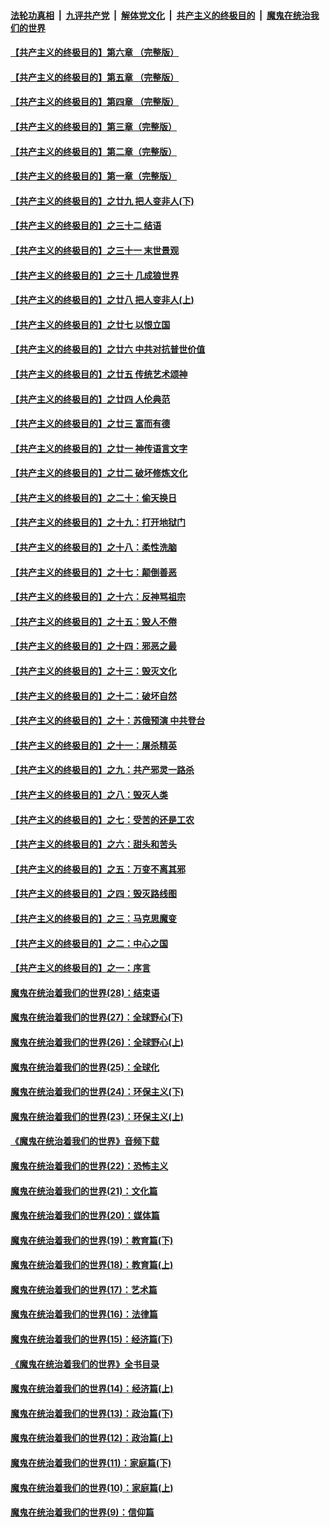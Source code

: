 

####  [法轮功真相](../../../../basic/blob/master/README.md?t=04240131) &nbsp;|&nbsp; [九评共产党](../../../../9ping.md/blob/master/README.md?t=04240131) &nbsp;|&nbsp; [解体党文化](../../../../jtdwh.md/blob/master/README.md?t=04240131)  &nbsp;|&nbsp; [共产主义的终极目的](../../../../gczydzjmd.md/blob/master/README.md?t=04240131) &nbsp;|&nbsp; [魔鬼在统治我们的世界](../../../../mgztzwmdsj.md/blob/master/README.md?t=04240131) 

#### [【共产主义的终极目的】第六章 （完整版）](../pages/nsc422/n11428913.md?t=04240131) 

#### [【共产主义的终极目的】第五章 （完整版）](../pages/nsc422/n11428912.md?t=04240131) 

#### [【共产主义的终极目的】第四章 （完整版）](../pages/nsc422/n11428907.md?t=04240131) 

#### [【共产主义的终极目的】第三章（完整版）](../pages/nsc422/n11428848.md?t=04240131) 

#### [【共产主义的终极目的】第二章（完整版）](../pages/nsc422/n11428831.md?t=04240131) 

#### [【共产主义的终极目的】第一章（完整版）](../pages/nsc422/n11417651.md?t=04240131) 

#### [【共产主义的终极目的】之廿九 把人变非人(下)](../pages/nsc422/n11344140.md?t=04240131) 

#### [【共产主义的终极目的】之三十二 结语](../pages/nsc422/n11360535.md?t=04240131) 

#### [【共产主义的终极目的】之三十一 末世景观](../pages/nsc422/n11351129.md?t=04240131) 

#### [【共产主义的终极目的】之三十 几成狼世界](../pages/nsc422/n11348280.md?t=04240131) 

#### [【共产主义的终极目的】之廿八 把人变非人(上)](../pages/nsc422/n11340492.md?t=04240131) 

#### [【共产主义的终极目的】之廿七 以恨立国](../pages/nsc422/n11336944.md?t=04240131) 

#### [【共产主义的终极目的】之廿六 中共对抗普世价值](../pages/nsc422/n11324785.md?t=04240131) 

#### [【共产主义的终极目的】之廿五 传统艺术颂神](../pages/nsc422/n11296396.md?t=04240131) 

#### [【共产主义的终极目的】之廿四 人伦典范](../pages/nsc422/n11296397.md?t=04240131) 

#### [【共产主义的终极目的】之廿三 富而有德](../pages/nsc422/n11283598.md?t=04240131) 

#### [【共产主义的终极目的】之廿一 神传语言文字](../pages/nsc422/n11263265.md?t=04240131) 

#### [【共产主义的终极目的】之廿二 破坏修炼文化](../pages/nsc422/n11245728.md?t=04240131) 

#### [【共产主义的终极目的】之二十：偷天换日](../pages/nsc422/n11238846.md?t=04240131) 

#### [【共产主义的终极目的】之十九：打开地狱门](../pages/nsc422/n11206376.md?t=04240131) 

#### [【共产主义的终极目的】之十八：柔性洗脑](../pages/nsc422/n11199994.md?t=04240131) 

#### [【共产主义的终极目的】之十七：颠倒善恶](../pages/nsc422/n11179782.md?t=04240131) 

#### [【共产主义的终极目的】之十六：反神骂祖宗](../pages/nsc422/n11166798.md?t=04240131) 

#### [【共产主义的终极目的】之十五：毁人不倦](../pages/nsc422/n11166792.md?t=04240131) 

#### [【共产主义的终极目的】之十四：邪恶之最](../pages/nsc422/n11150249.md?t=04240131) 

#### [【共产主义的终极目的】之十三：毁灭文化](../pages/nsc422/n11135227.md?t=04240131) 

#### [【共产主义的终极目的】之十二：破坏自然](../pages/nsc422/n11135214.md?t=04240131) 

#### [【共产主义的终极目的】之十：苏俄预演 中共登台](../pages/nsc422/n11118424.md?t=04240131) 

#### [【共产主义的终极目的】之十一：屠杀精英](../pages/nsc422/n11118442.md?t=04240131) 

#### [【共产主义的终极目的】之九：共产邪灵一路杀](../pages/nsc422/n11114139.md?t=04240131) 

#### [【共产主义的终极目的】之八：毁灭人类](../pages/nsc422/n11108503.md?t=04240131) 

#### [【共产主义的终极目的】之七：受苦的还是工农](../pages/nsc422/n11101809.md?t=04240131) 

#### [【共产主义的终极目的】之六：甜头和苦头](../pages/nsc422/n11096971.md?t=04240131) 

#### [【共产主义的终极目的】之五：万变不离其邪](../pages/nsc422/n11091285.md?t=04240131) 

#### [【共产主义的终极目的】之四：毁灭路线图](../pages/nsc422/n11086284.md?t=04240131) 

#### [【共产主义的终极目的】之三：马克思魔变](../pages/nsc422/n11061941.md?t=04240131) 

#### [【共产主义的终极目的】之二：中心之国](../pages/nsc422/n11047728.md?t=04240131) 

#### [【共产主义的终极目的】之一：序言](../pages/nsc422/n11086077.md?t=04240131) 

#### [魔鬼在统治着我们的世界(28)：结束语](../pages/nsc422/n10936246.md?t=04240131) 

#### [魔鬼在统治着我们的世界(27)：全球野心(下)](../pages/nsc422/n10928319.md?t=04240131) 

#### [魔鬼在统治着我们的世界(26)：全球野心(上)](../pages/nsc422/n10900318.md?t=04240131) 

#### [魔鬼在统治着我们的世界(25)：全球化](../pages/nsc422/n10788205.md?t=04240131) 

#### [魔鬼在统治着我们的世界(24)：环保主义(下)](../pages/nsc422/n10695307.md?t=04240131) 

#### [魔鬼在统治着我们的世界(23)：环保主义(上)](../pages/nsc422/n10688613.md?t=04240131) 

#### [《魔鬼在统治着我们的世界》音频下载](../pages/nsc422/n10635553.md?t=04240131) 

#### [魔鬼在统治着我们的世界(22)：恐怖主义](../pages/nsc422/n10614727.md?t=04240131) 

#### [魔鬼在统治着我们的世界(21)：文化篇](../pages/nsc422/n10597706.md?t=04240131) 

#### [魔鬼在统治着我们的世界(20)：媒体篇](../pages/nsc422/n10586579.md?t=04240131) 

#### [魔鬼在统治着我们的世界(19)：教育篇(下)](../pages/nsc422/n10564808.md?t=04240131) 

#### [魔鬼在统治着我们的世界(18)：教育篇(上)](../pages/nsc422/n10526970.md?t=04240131) 

#### [魔鬼在统治着我们的世界(17)：艺术篇](../pages/nsc422/n10499093.md?t=04240131) 

#### [魔鬼在统治着我们的世界(16)：法律篇](../pages/nsc422/n10485969.md?t=04240131) 

#### [魔鬼在统治着我们的世界(15)：经济篇(下)](../pages/nsc422/n10469975.md?t=04240131) 

#### [《魔鬼在统治着我们的世界》全书目录](../pages/nsc422/n10464261.md?t=04240131) 

#### [魔鬼在统治着我们的世界(14)：经济篇(上)](../pages/nsc422/n10457370.md?t=04240131) 

#### [魔鬼在统治着我们的世界(13)：政治篇(下)](../pages/nsc422/n10448270.md?t=04240131) 

#### [魔鬼在统治着我们的世界(12)：政治篇(上)](../pages/nsc422/n10444576.md?t=04240131) 

#### [魔鬼在统治着我们的世界(11)：家庭篇(下)](../pages/nsc422/n10440961.md?t=04240131) 

#### [魔鬼在统治着我们的世界(10)：家庭篇(上)](../pages/nsc422/n10435448.md?t=04240131) 

#### [魔鬼在统治着我们的世界(9)：信仰篇](../pages/nsc422/n10432159.md?t=04240131) 

